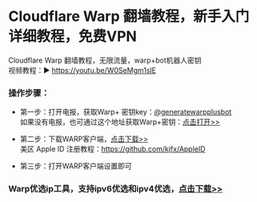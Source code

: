 # Cloudflare Warp 翻墙教程，新手入门详细教程，免费VPN
Cloudflare Warp 翻墙教程，无限流量，warp+bot机器人密钥<br>
视频教程：▶ https://youtu.be/W0SeMgm1slE

### 操作步骤：
- 第一步：打开电报，获取Warp+ 密钥key：<a href="https://t.me/generatewarpplusbot" target="_blank">@generatewarpplusbot</a>
<br>如果没有电报，也可通过这个地址获取Warp+密钥：<a href="https://t.me/s/warpplus" target="_blank">点击打开>></a>

- 第二步：下载WARP客户端，<a href="https://1.1.1.1/zh-Hans/" target="_blank">点击下载>></a>
<br>美区 Apple ID 注册教程：https://github.com/kjfx/AppleID

- 第三步：打开WARP客户端设置即可

### Warp优选ip工具，支持ipv6优选和ipv4优选，<a href="https://github.com/kjfx/Warp/releases/download/ruanjian/Warp.yxip.zip" target="_blank">点击下载>></a>
